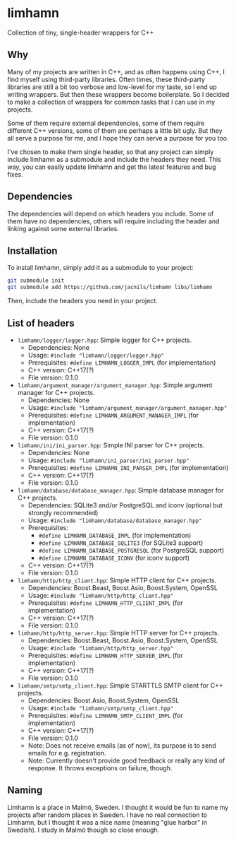 # limhamn

Collection of tiny, single-header wrappers for C++

## Why

Many of my projects are written in C++, and as often happens using C++,
I find myself using third-party libraries. Often times, these third-party libraries
are still a bit too verbose and low-level for my taste, so I end up writing wrappers.
But then these wrappers become boilerplate. So I decided to make a collection of
wrappers for common tasks that I can use in my projects.

Some of them require external dependencies, some of them require different C++ versions,
some of them are perhaps a little bit ugly. But they all serve a purpose for me, and I
hope they can serve a purpose for you too.

I've chosen to make them single header, so that any project can simply include
limhamn as a submodule and include the headers they need. This way, you can
easily update limhamn and get the latest features and bug fixes.

## Dependencies

The dependencies will depend on which headers you include. Some of them have no
dependencies, others will require including the header and linking against
some external libraries.

## Installation

To install limhamn, simply add it as a submodule to your project:

```sh
git submodule init
git submodule add https://github.com/jacnils/limhamn libs/limhamn
```

Then, include the headers you need in your project. 

## List of headers

- `limhamn/logger/logger.hpp`: Simple logger for C++ projects.
  - Dependencies: None
  - Usage: `#include "limhamn/logger/logger.hpp"`
  - Prerequisites: `#define LIMHAMN_LOGGER_IMPL` (for implementation)
  - C++ version: C++17(?)
  - File version: 0.1.0
- `limhamn/argument_manager/argument_manager.hpp`: Simple argument manager for C++ projects.
  - Dependencies: None
  - Usage: `#include "limhamn/argument_manager/argument_manager.hpp"`
  - Prerequisites: `#define LIMHAMN_ARGUMENT_MANAGER_IMPL` (for implementation)
  - C++ version: C++17(?)
  - File version: 0.1.0
- `limhamn/ini/ini_parser.hpp`: Simple INI parser for C++ projects.
  - Dependencies: None
  - Usage: `#include "limhamn/ini_parser/ini_parser.hpp"`
  - Prerequisites: `#define LIMHAMN_INI_PARSER_IMPL` (for implementation)
  - C++ version: C++17(?)
  - File version: 0.1.0
- `limhamn/database/database_manager.hpp`: Simple database manager for C++ projects.
  - Dependencies: SQLite3 and/or PostgreSQL and iconv (optional but strongly recommended)
  - Usage: `#include "limhamn/database/database_manager.hpp"`
  - Prerequisites: 
    - `#define LIMHAMN_DATABASE_IMPL` (for implementation)
    - `#define LIMHAMN_DATABASE_SQLITE3` (for SQLite3 support)
    - `#define LIMHAMN_DATABASE_POSTGRESQL` (for PostgreSQL support)
    - `#define LIMHAMN_DATABASE_ICONV` (for iconv support)
  - C++ version: C++17(?)
  - File version: 0.1.0
- `limhamn/http/http_client.hpp`: Simple HTTP client for C++ projects.
  - Dependencies: Boost.Beast, Boost.Asio, Boost.System, OpenSSL 
  - Usage: `#include "limhamn/http/http_client.hpp"`
  - Prerequisites: `#define LIMHAMN_HTTP_CLIENT_IMPL` (for implementation)
  - C++ version: C++17(?)
  - File version: 0.1.0
- `limhamn/http/http_server.hpp`: Simple HTTP server for C++ projects.
  - Dependencies: Boost.Beast, Boost.Asio, Boost.System, OpenSSL 
  - Usage: `#include "limhamn/http/http_server.hpp"`
  - Prerequisites: `#define LIMHAMN_HTTP_SERVER_IMPL` (for implementation)
  - C++ version: C++17(?)
  - File version: 0.1.0
- `limhamn/smtp/smtp_client.hpp`: Simple STARTTLS SMTP client for C++ projects.
  - Dependencies: Boost.Asio, Boost.System, OpenSSL 
  - Usage: `#include "limhamn/smtp/smtp_client.hpp"`
  - Prerequisites: `#define LIMHAMN_SMTP_CLIENT_IMPL` (for implementation)
  - C++ version: C++17(?)
  - File version: 0.1.0
  - Note: Does not receive emails (as of now), its purpose is to send emails for e.g. registration.
  - Note: Currently doesn't provide good feedback or really any kind of response. It throws exceptions on failure, though.

## Naming

Limhamn is a place in Malmö, Sweden. I thought it would be fun to name my projects after
random places in Sweden. I have no real connection to Limhamn, but I thought it was a nice
name (meaning "glue harbor" in Swedish). I study in Malmö though so close enough.
